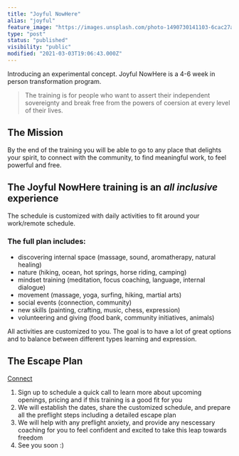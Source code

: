 ```yaml
---
title: "Joyful NowHere"
alias: "joyful"
feature_image: "https://images.unsplash.com/photo-1490730141103-6cac27aaab94?crop=entropy&cs=tinysrgb&fit=max&fm=jpg&ixid=MXwxMTc3M3wwfDF8c2VhcmNofDJ8fEpveXxlbnwwfHx8&ixlib=rb-1.2.1&q=80&w=2000"
type: "post"
status: "published"
visibility: "public"
modified: "2021-03-03T19:06:43.000Z"
---
```


<p>Introducing an experimental concept. Joyful NowHere is a 4-6 week in person transformation program.</p><blockquote>The training is for people who want to assert their independent sovereignty and break free from the powers of coersion at every level of their lives.</blockquote><h2 id="the-mission">The Mission</h2><p>By the end of the training you will be able to go to any place that delights your spirit, to connect with the community, to find meaningful work, to feel powerful and free.</p><h2 id="the-joyful-nowhere-training-is-an-all-inclusive-experience">The Joyful NowHere training is an <em>all inclusive</em> experience</h2><p>The schedule is customized with daily activities to fit around your work/remote schedule.</p><h3 id="the-full-plan-includes-">The full plan includes:</h3><ul><li>discovering internal space (massage, sound, aromatherapy, natural healing)</li><li>nature (hiking, ocean, hot springs, horse riding, camping)</li><li>mindset training (meditation, focus coaching, language, internal dialogue)</li><li>movement (massage, yoga, surfing, hiking, martial arts)</li><li>social events (connection, community)</li><li>new skills (painting, crafting, music, chess, expression)</li><li>volunteering and giving (food bank, community initiatives, animals)</li></ul><p>All activities are customized to you. The goal is to have a lot of great options and to balance between different types learning and expression.</p><h2 id="the-escape-plan">The Escape Plan</h2><div class="kg-card kg-button-card kg-align-center"><a href="https://calendly.com/adicheo/connect" class="kg-btn kg-btn-accent">Connect</a></div><ol><li>Sign up to schedule a quick call to learn more about upcoming openings, pricing and if this training is a good fit for you</li><li>We will establish the dates, share the customized schedule, and prepare all the preflight steps including a detailed escape plan</li><li>We will help with any preflight anxiety, and provide any nescessary coaching for you to feel confident and excited to take this leap towards freedom</li><li>See you soon :)</li></ol>
